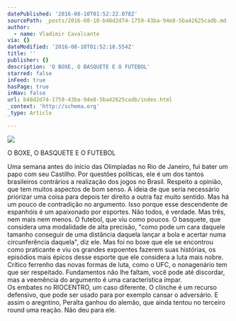 ```yaml
---
datePublished: '2016-08-10T01:52:22.078Z'
sourcePath: _posts/2016-08-10-b48d2d74-1759-43ba-94e8-5ba42625cadb.md
author:
  - name: Vladimir Cavalcante
via: {}
dateModified: '2016-08-10T01:52:18.554Z'
title: ''
publisher: {}
description: 'O BOXE, O BASQUETE E O FUTEBOL'
starred: false
inFeed: true
hasPage: true
inNav: false
url: b48d2d74-1759-43ba-94e8-5ba42625cadb/index.html
_context: 'http://schema.org'
_type: Article

---
```

![](https://the-grid-user-content.s3-us-west-2.amazonaws.com/85da43a9-eb1f-48ae-ad64-42dc17b96190.jpg)

O BOXE, O BASQUETE E O FUTEBOL

Uma semana antes do início das Olimpíadas no Rio de Janeiro, fui bater um papo com seu Castilho. Por questões políticas, ele é um dos tantos brasileiros contrários a realização dos jogos no Brasil. Respeito a opinião, que tem muitos aspectos de bom senso. A ideia de que seria necessário priorizar uma coisa para depois ter direito a outra faz muito sentido. Mas há um pouco de contradição no argumento. Isso porque esse descendente de espanhóis é um apaixonado por esportes. Não todos, é verdade. Mas três, nem mais nem menos. O futebol, que viu como poucos. O basquete, que considera uma modalidade de alta precisão, "como pode um cara daquele tamanho conseguir de uma distância daquela lançar a bola e acertar numa circunferência daquela", diz ele. Mas foi no boxe que ele se encontrou como praticante e viu os grandes expoentes fazerem suas histórias, os episódios mais épicos desse esporte que ele considera a luta mais nobre. Crítico ferrenho das novas formas de luta, como o UFC, o nonagenário tem que ser respeitado. Fundamentos não lhe faltam, você pode até discordar, mas a veemência do argumento é uma característica ímpar.  
Os embates no RIOCENTRO, um caso diferente. O clinche é um recurso defensivo, que pode ser usado para por exemplo cansar o adversário. E assim o aregntino, Peralta ganhou do alemão, que ainda tentou no terceiro round uma reação. Não deu para ele.
